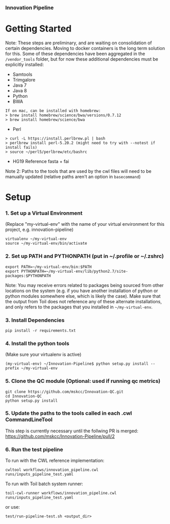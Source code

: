 ### Innovation Pipeline

# Getting Started

Note: These steps are preliminary, and are waiting on consolidation of certain dependencies. Moving to docker containers is the long term solution for this. Some of these dependencies have been aggregated in the `/vendor_tools` folder, but for now these additional dependencies must be explicitly installed:
  - Samtools
  - Trimgalore
  - Java 7
  - Java 8
  - Python
  - BWA
```
If on mac, can be installed with homebrew:
> brew install homebrew/science/bwa/versions/0.7.12
> brew install homebrew/science/bwa
```
  - Perl
```
> curl -L https://install.perlbrew.pl | bash
> perlbrew install perl-5.20.2 (might need to try with --notest if install fails)
> source ~/perl5/perlbrew/etc/bashrc
 ```
- HG19 Reference fasta + fai

Note 2: Paths to the tools that are used by the cwl files will need to be manually updated (relative paths aren't an option in `basecommand`)


# Setup

### 1. Set up a Virtual Environment
(Replace "my-virtual-env" with the name of your virtual environment for this project, e.g. innovation-pipeline)
```
virtualenv ~/my-virtual-env
source ~/my-virtual-env/bin/activate
```

### 2. Set up PATH and PYTHONPATH (put in ~/.profile or ~/.zshrc)
```
export PATH=~/my-virtual-env/bin:$PATH
export PYTHONPATH=~/my-virtual-env/lib/python2.7/site-packages:$PYTHONPATH
```
Note: You may receive errors related to packages being sourced from other locations on the system (e.g. if you have another installation of python or python modules somewhere else, which is likely the case). Make sure that the output from Toil does not reference any of these alternate installations, and only refers to the packages that you installed in `~/my-virtual-env`.

### 3. Install Dependencies
```
pip install -r requirements.txt 
```

### 4. Install the python tools
(Make sure your virtualenv is active)
```
(my-virtual-env) ~/Innovation-Pipeline$ python setup.py install --prefix ~/my-virtual-env
```

### 5. Clone the QC module (Optional: used if running qc metrics)
```
git clone https://github.com/mskcc/Innovation-QC.git
cd Innovation-QC
python setup.py install
```

### 5. Update the paths to the tools called in each .cwl CommandLineTool
This step is currently necessary until the follwing PR is merged:
https://github.com/mskcc/Innovation-Pipeline/pull/2

### 6. Run the test pipeline
To run with the CWL reference implementation:
```
cwltool workflows/innovation_pipeline.cwl runs/inputs_pipeline_test.yaml
```
To run with Toil batch system runner:
```
toil-cwl-runner workflows/innovation_pipeline.cwl runs/inputs_pipeline_test.yaml
```
or use:
```
test/run-pipeline-test.sh <output_dir>
```
